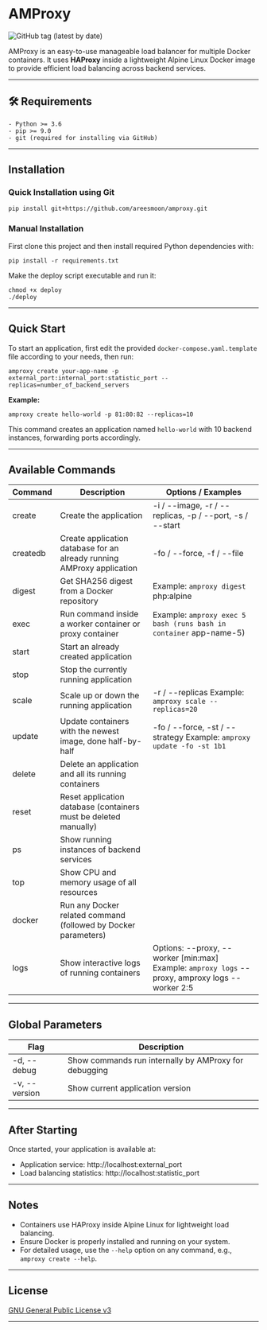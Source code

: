 # AMProxy

![GitHub tag (latest by date)](https://img.shields.io/github/v/tag/areesmoon/amproxy?label=version&style=flat-square)

AMProxy is an easy-to-use manageable load balancer for multiple Docker containers. It uses **HAProxy** inside a lightweight Alpine Linux Docker image to provide efficient load balancing across backend services.

---

## 🛠️ Requirements

```text
- Python >= 3.6
- pip >= 9.0
- git (required for installing via GitHub)
```

---

## Installation

### Quick Installation using Git

```
pip install git+https://github.com/areesmoon/amproxy.git
```

### Manual Installation

First clone this project and then install required Python dependencies with:

```
pip install -r requirements.txt
```

Make the deploy script executable and run it:

```
chmod +x deploy
./deploy
```

---

## Quick Start

To start an application, first edit the provided `docker-compose.yaml.template` file according to your needs, then run:

```
amproxy create your-app-name -p external_port:internal_port:statistic_port --replicas=number_of_backend_servers
```

**Example:**

```
amproxy create hello-world -p 81:80:82 --replicas=10
```

This command creates an application named `hello-world` with 10 backend instances, forwarding ports accordingly.

---

## Available Commands

| Command   | Description                                                                                                  | Options / Examples                                                   |
|-----------|--------------------------------------------------------------------------------------------------------------|---------------------------------------------------------------------|
| create    | Create the application                                                                                       | -i / --image, -r / --replicas, -p / --port, -s / --start            |
| createdb  | Create application database for an already running AMProxy application                                       | -fo / --force, -f / --file                                          |
| digest    | Get SHA256 digest from a Docker repository                                                                   | Example: `amproxy digest` php:alpine                                  |
| exec      | Run command inside a worker container or proxy container                                                     | Example: `amproxy exec 5 bash (runs bash in container` app-name-5)    |
| start     | Start an already created application                                                                         |                                                                     |
| stop      | Stop the currently running application                                                                       |                                                                     |
| scale     | Scale up or down the running application                                                                     | -r / --replicas Example: `amproxy scale --replicas=20`                |
| update    | Update containers with the newest image, done half-by-half                                                   | -fo / --force, -st / --strategy Example: `amproxy update -fo -st 1b1` |
| delete    | Delete an application and all its running containers                                                         |                                                                     |
| reset     | Reset application database (containers must be deleted manually)                                             |                                                                     |
| ps        | Show running instances of backend services                                                                   |                                                                     |
| top       | Show CPU and memory usage of all resources                                                                   |                                                                     |
| docker    | Run any Docker related command (followed by Docker parameters)                                               |                                                                     |
| logs      | Show interactive logs of running containers                                                                  | Options: --proxy, --worker [min:max] Example: `amproxy logs` --proxy, amproxy logs --worker 2:5 |

---

## Global Parameters

| Flag            | Description                                                                                       |
|-----------------|-------------------------------------------------------------------------------------------------|
| -d, --debug     | Show commands run internally by AMProxy for debugging                                           |
| -v, --version   | Show current application version                                                               |

---

## After Starting

Once started, your application is available at:

- Application service: http://localhost:external_port  
- Load balancing statistics: http://localhost:statistic_port

---

## Notes

- Containers use HAProxy inside Alpine Linux for lightweight load balancing.
- Ensure Docker is properly installed and running on your system.
- For detailed usage, use the `--help` option on any command, e.g., `amproxy create --help`.

---

## License

[GNU General Public License v3](LICENSE)

---